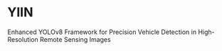 # YIIN
Enhanced YOLOv8 Framework for Precision
Vehicle Detection in High-Resolution Remote
Sensing Images
